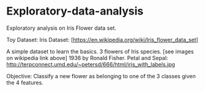 # Exploratory-data-analysis

Exploratory analysis on Iris Flower data set.

Toy Dataset: Iris Dataset: [https://en.wikipedia.org/wiki/Iris_flower_data_set]

A simple dataset to learn the basics.
3 flowers of Iris species. [see images on wikipedia link above]
1936 by Ronald Fisher.
Petal and Sepal: http://terpconnect.umd.edu/~petersd/666/html/iris_with_labels.jpg

Objective: Classify a new flower as belonging to one of the 3 classes given the 4 features.
